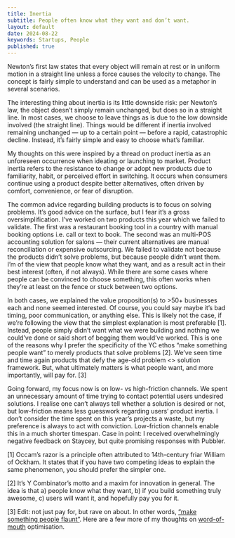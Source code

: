 ```yaml
---
title: Inertia
subtitle: People often know what they want and don’t want.
layout: default
date: 2024-08-22
keywords: Startups, People
published: true
---
```


Newton’s first law states that every object will remain at rest or in uniform motion in a straight line unless a force causes the velocity to change. The concept is fairly simple to understand and can be used as a metaphor in several scenarios. 

The interesting thing about inertia is its little downside risk: per Newton’s law, the object doesn’t simply remain unchanged, but does so in a straight line. In most cases, we choose to leave things as is due to the low downside involved (the straight line). Things would be different if inertia involved remaining unchanged — up to a certain point — before a rapid, catastrophic decline. Instead, it’s fairly simple and easy to choose what’s familiar.

My thoughts on this were inspired by a thread on product inertia as an unforeseen occurrence when ideating or launching to market. Product inertia refers to the resistance to change or adopt new products due to familiarity, habit, or perceived effort in switching. It occurs when consumers continue using a product despite better alternatives, often driven by comfort, convenience, or fear of disruption.

The common advice regarding building products is to focus on solving problems. It’s good advice on the surface, but I fear it’s a gross oversimplification. I’ve worked on two products this year which we failed to validate. The first was a restaurant booking tool in a country with manual booking options i.e. call or text to book. The second was an multi-POS accounting solution for salons — their current alternatives are manual reconciliation or expensive outsourcing. We failed to validate not because the products didn’t solve problems, but because people didn’t want them. I’m of the view that people know what they want, and as a result act in their best interest (often, if not always). While there are some cases where people can be convinced to choose something, this often works when they’re at least on the fence or stuck between two options.

In both cases, we explained the value proposition(s) to >50+ businesses each and none seemed interested. Of course, you could say maybe it’s bad timing, poor communication, or anything else. This is likely not the case, if we’re following the view that the simplest explanation is most preferable \[1\]. Instead, people simply didn’t want what we were building and nothing we could’ve done or said short of begging them would’ve worked. This is one of the reasons why I prefer the specificity of the YC ethos “make something people want” to merely products that solve problems \[2\]. We’ve seen time and time again products that defy the age-old problem <> solution framework. But, what ultimately matters is what people want, and more importantly, will pay for. \[3\]

Going forward, my focus now is on low- vs high-friction channels. We spent an unnecessary amount of time trying to contact potential users undesired solutions. I realise one can’t always tell whether a solution is desired or not, but low-friction means less guesswork regarding users’ product inertia. I don’t consider the time spent on this year’s projects a waste, but my preference is always to act with conviction. Low-friction channels enable this in a much shorter timespan. Case in point: I received overwhelmingly negative feedback on Staycey, but quite promising responses with Pubbler.

\[1\] Occam’s razor is a principle often attributed to 14th-century friar William of Ockham. It states that if you have two competing ideas to explain the same phenomenon, you should prefer the simpler one.

\[2\] It’s Y Combinator’s motto and a maxim for innovation in general. The idea is that a) people know what they want, b) if you build something truly awesome, c) users will want it, and hopefully pay you for it.

\[3\] Edit: not just pay for, but rave on about. In other words, [“make something people flaunt”](https://x.com/jsngr/status/1746942332912492896). Here are a few more of my thoughts on [word-of-mouth](https://t18e.com/blog/say-my-name) optimisation.
